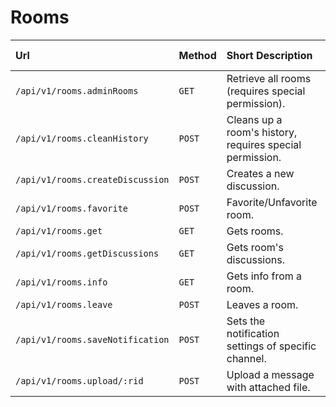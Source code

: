 # Rooms

| Url | Method | Short Description | Details Page |
| :--- | :--- | :--- | :--- |
| `/api/v1/rooms.adminRooms` | `GET` | Retrieve all rooms \(requires special permission\). | [Link](adminrooms.md) |
| `/api/v1/rooms.cleanHistory` | `POST` | Cleans up a room's history, requires special permission. | [Link](cleanhistory.md) |
| `/api/v1/rooms.createDiscussion` | `POST` | Creates a new discussion. | [Link](creatediscussion.md) |
| `/api/v1/rooms.favorite` | `POST` | Favorite/Unfavorite room. | [Link](favorite.md) |
| `/api/v1/rooms.get` | `GET` | Gets rooms. | [Link](get.md) |
| `/api/v1/rooms.getDiscussions` | `GET` | Gets room's discussions. | [Link](getdiscussions.md) |
| `/api/v1/rooms.info` | `GET` | Gets info from a room. | [Link](info.md) |
| `/api/v1/rooms.leave` | `POST` | Leaves a room. | [Link](leave.md) |
| `/api/v1/rooms.saveNotification` | `POST` | Sets the notification settings of specific channel. | [Link](savenotification.md) |
| `/api/v1/rooms.upload/:rid` | `POST` | Upload a message with attached file. | [Link](upload.md) |

